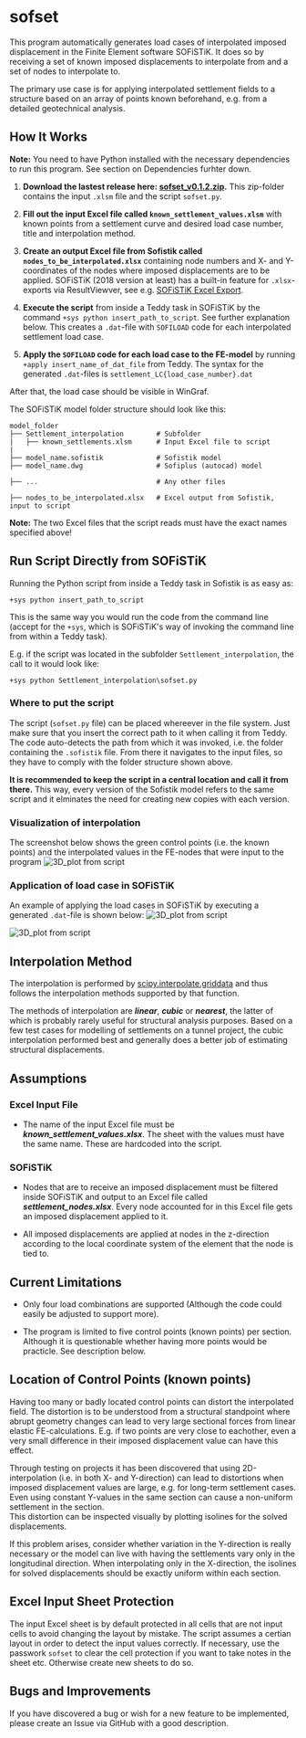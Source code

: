 # sofset
This program automatically generates load cases of interpolated imposed displacement in the Finite Element software SOFiSTiK. It does so by receiving a set of known imposed displacements to interpolate from and a set of nodes to interpolate to. 

The primary use case is for applying interpolated settlement fields to a structure based on an array of points known beforehand, e.g. from a detailed geotechnical analysis. 

## How It Works

**Note:** You need to have Python installed with the necessary dependencies to run this program. See section on Dependencies furhter down.

1. **Download the lastest release here: [sofset_v0.1.2.zip](https://github.com/timskovjacobsen/sofset/releases/download/v0.2.1/sofset.zip).** This zip-folder contains the input `.xlsm` file and the script `sofset.py`.

2. **Fill out the input Excel file called `known_settlement_values.xlsm`** with known points from a settlement curve and desired load case number, title and interpolation method.  

3. **Create an output Excel file from Sofistik called `nodes_to_be_interpolated.xlsx`** containing node numbers and X- and Y-coordinates of the nodes where imposed displacements are to be applied. SOFiSTiK (2018 version at least) has a built-in feature for `.xlsx`-exports via ResultViewver, see e.g. [SOFiSTiK Excel Export](https://www.sofistik.de/documentation/2018/en/tutorials/listoftutorials/general-workflows/export_results_to_excel.htm). 

4. **Execute the script** from inside a Teddy task in SOFiSTiK by the command `+sys python insert_path_to_script`. See further explanation below. This creates a `.dat`-file with `SOFILOAD` code for each interpolated settlement load case.
5. **Apply the `SOFILOAD` code for each load case to the FE-model** by running `+apply insert_name_of_dat_file` from Teddy. The syntax for the generated `.dat`-files is `settlement_LC{load_case_number}.dat`

After that, the load case should be visible in WinGraf.

The SOFiSTiK model folder structure should look like this:
```
model_folder
├── Settlement_interpolation        # Subfolder
|   ├── known_settlements.xlsm      # Input Excel file to script 
|
├── model_name.sofistik             # Sofistik model
├── model_name.dwg                  # Sofiplus (autocad) model

├── ...                             # Any other files

├── nodes_to_be_interpolated.xlsx   # Excel output from Sofistik, input to script
```
**Note:** The two Excel files that the script reads must have the exact names specified above!

## Run Script Directly from SOFiSTiK
Running the Python script from inside a Teddy task in Sofistik is as easy as:

```
+sys python insert_path_to_script
```
This is the same way you would run the code from the command line (accept for the `+sys`, which is SOFiSTiK's way of invoking the command line from within a Teddy task).

E.g. if the script was located in the subfolder `Settlement_interpolation`, the call to it would look like:
```
+sys python Settlement_interpolation\sofset.py
```

### Where to put the script
The script (`sofset.py` file) can be placed whereever in the file system. Just make sure that you insert the correct path to it when calling it from Teddy. The code auto-detects the path from which it was invoked, i.e. the folder containing the `.sofistik` file. From there it navigates to the input files, so they have to comply with the folder structure shown above. 

**It is recommended to keep the script in a central location and call it from there.** This way, every version of the Sofistik model refers to the same script and it elminates the need for creating new copies with each version. 

<!-- ## Dependencies
TODO: The dependencies for the script are listed in the file called `requirements.txt`. -->

### Visualization of interpolation
The screenshot below shows the green control points (i.e. the known points) and the interpolated values in the FE-nodes that were input to the program
![3D_plot from script](https://github.com/timskovjacobsen/sofset/blob/assets/Interpolation_3D_plot.PNG)

### Application of load case in SOFiSTiK
An example of applying the load cases in SOFiSTiK by executing a generated `.dat`-file is shown below:
![3D_plot from script](https://github.com/timskovjacobsen/sofset/blob/assets/Settlements_interpolated_by_Python.PNG)

![3D_plot from script](https://github.com/timskovjacobsen/sofset/blob/assets/Settlements_interpolated_by_Python_XZ_plane.PNG)

## Interpolation Method

The interpolation is performed by [scipy.interpolate.griddata](https://docs.scipy.org/doc/scipy/reference/generated/scipy.interpolate.griddata.html) and thus follows the interpolation methods supported by that function. 

The methods of interpolation are ***linear***, ***cubic*** or ***nearest***, the latter of which is probably rarely useful for structural analysis purposes. Based on a few test cases for modelling of settlements on a tunnel project, the cubic interpolation performed best and generally does a better job of estimating structural displacements. 

## Assumptions

### Excel Input File
   * The name of the input Excel file must be ***known_settlement_values.xlsx***. The sheet with the values must have the same name. These are hardcoded into the script.    

### SOFiSTiK      
   * Nodes that are to receive an imposed displacement must be filtered inside SOFiSTiK and output to an Excel file called ***settlement_nodes.xlsx***. Every node accounted for in this Excel file gets an imposed displacement applied to it.
   
   * All imposed displacements are applied at nodes in the z-direction according to the local coordinate system of the element that the node is tied to.  

## Current Limitations

* Only four load combinations are supported (Although the code could easily be adjusted to support more). 

* The program is limited to five control points (known points) per section. Although it is questionable whether having more points would be practicle. See description below.

## Location of Control Points (known points)

Having too many or badly located control points can distort the interpolated field. The distortion is to be understood from a structural standpoint where abrupt geometry changes can lead to very large sectional forces from linear elastic FE-calculations. E.g. if two points are very close to eachother, even a very small difference in their imposed displacement value can have this effect. 

Through testing on projects it has been discovered that using 2D-interpolation (i.e. in both X- and Y-direction) can lead to distortions when imposed displacement values are large, e.g. for long-term settlement cases. Even using constant Y-values in the same section can cause a non-uniform settlement in the section.  
This distortion can be inspected visually by plotting isolines for the solved displacements.
<!-- TODO: Show screenshots explaining this -->

If this problem arises, consider whether variation in the Y-direction is really necessary or the model can live with having the settlements vary only in the longitudinal direction. When interpolating only in the X-direction, the isolines for solved displacements should be exactly uniform within each section.
<!-- TODO: Show screenshots explaining this -->

## Excel Input Sheet Protection
The input Excel sheet is by default protected in all cells that are not input cells to avoid changing the layout by mistake. The script assumes a certian layout in order to detect the input values correctly. If necessary, use the passwork `sofset` to clear the cell protection if you want to take notes in the sheet etc. Otherwise create new sheets to do so.

## Bugs and Improvements 
If you have discovered a bug or wish for a new feature to be implemented, please create an Issue via GitHub with a good description.

<!-- ## Contributions TODO: Add markdown file describing how to contribute-->


